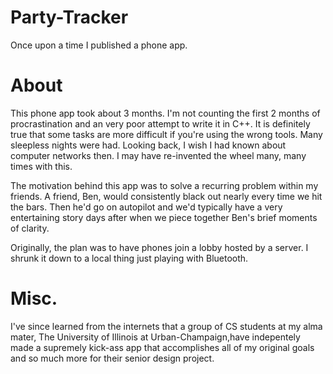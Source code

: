 # Party-Tracker
Once upon a time I published a phone app.

# About
This phone app took about 3 months. I'm not counting the first 2 months of procrastination and an very poor attempt to write it in C++. It is definitely true that some tasks are more difficult if you're using the wrong tools. Many sleepless nights were had. Looking back, I wish I had known about computer networks then. I may have re-invented the wheel many, many times with this.

The motivation behind this app was to solve a recurring problem within my friends. A friend, Ben, would consistently black out nearly every time we hit the bars. Then he'd go on autopilot and we'd typically have a very entertaining story days after when we piece together Ben's brief moments of clarity.

Originally, the plan was to have phones join a lobby hosted by a server. I shrunk it down to a local thing just playing with Bluetooth. 

# Misc.
I've since learned from the internets that a group of CS students at my alma mater, The University of Illinois at Urban-Champaign,have indepentely made a supremely kick-ass app that accomplishes all of my original goals and so much more for their senior design project.
